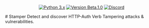 <p align="center">
  <p align="center">
    <a href="http://www.python.org/download/"><img alt="Python 3.x" src="https://img.shields.io/badge/Version-Beta.1.0-yellow"></a>
    <a href="https://github.com/3vil-Tux/Stamper"><img alt="Version Beta.1.0" src="https://img.shields.io/badge/Python-3.x-orange"></a>
    <a href=""><img alt="Discord" src="img.shields.io/badge/Discord-3vil.Tux%236666-blue"></a>
</p>
</p>
# Stamper
Detect and discover HTTP-Auth Verb Tampering attacks &amp; vulnerabilities.
